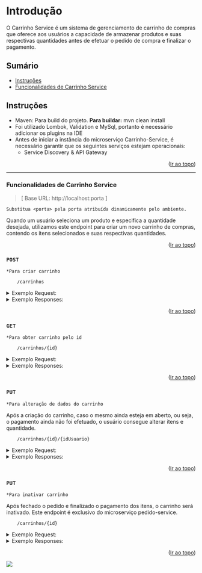 <a name="readme-top"></a>

# Introdução

O Carrinho Service é um sistema de gerenciamento de carrinho de compras que oferece aos usuários a capacidade de armazenar produtos e suas respectivas quantidades antes de efetuar o pedido de compra e finalizar o pagamento.


## Sumário
* [Instruções](#instruções)
* [Funcionalidades de Carrinho Service](#funcionalidades-de-carrinho-service)


## Instruções

- Maven: Para build do projeto. **Para buildar:** mvn clean install
- Foi utilizado Lombok, Validation e MySql, portanto é necessário adicionar os plugins na IDE
- Antes de iniciar a instância do microserviço Carrinho-Service, é necessário garantir que os seguintes serviços estejam operacionais:
	* Service Discovery  &  API Gateway

<p align="right">(<a href="#readme-top">Ir ao topo</a>)</p>

---------

### Funcionalidades de Carrinho Service

>[ Base URL: http://localhost:porta ] 

`Substitua <porta> pela porta atribuída dinamicamente pelo ambiente.`


Quando um usuário seleciona um produto e especifica a quantidade desejada, utilizamos este endpoint para criar um novo carrinho de compras, contendo os itens selecionados e suas respectivas quantidades. 

<p align="right">(<a href="#readme-top">Ir ao topo</a>)</p>

### ``POST``  
`*Para criar carrinho`

```
	/carrinhos
```
<details>
  <summary>Exemplo Request:</summary>

```
curl --location 'http://localhost:8081/carrinhos/1' \
--header 'Content-Type: application/json' \
--data '[
    {
        "idProduto": 1,
        "quantidade": 2
    },
    {
        "idProduto": 2,
        "quantidade": 3
    },
    {
        "idProduto": 3,
        "quantidade": 5
    }

]'
```
</details>

<details>
  <summary>Exemplo Responses:</summary>

200 - _OK_
`- Será retornado o carrinho com os produtos escolhidos, quantidade, preço unitário e valor total.`

```
{
    "idCarrinho": 31,
    "idUsuario": 1,
    "itens": [
        {
            "idItem": 117,
            "idProduto": 1,
            "quantidade": 2,
            "precoUnitario": 90.0
        },
        {
            "idItem": 118,
            "idProduto": 2,
            "quantidade": 3,
            "precoUnitario": 30.0
        },
        {
            "idItem": 119,
            "idProduto": 3,
            "quantidade": 5,
            "precoUnitario": 15.0
        }
    ],
    "valorTotal": 345.0
}
```

</details>

<p align="right">(<a href="#readme-top">Ir ao topo</a>)</p>

### ``GET``
`*Para obter carrinho pelo id`

```
	/carrinhos/{id}
```

<details>
  <summary>Exemplo Request:</summary>

```
curl --location 'http://localhost:8081/carrinhos/31'
```
</details>

<details>
  <summary>Exemplo Responses:</summary>

200 - _OK_
`- Será retornado o carrinho do usuário`

```
{
    "idCarrinho": 31,
    "idUsuario": 1,
    "itens": [
        {
            "idItem": 117,
            "idProduto": 1,
            "quantidade": 2,
            "precoUnitario": 90.0
        },
        {
            "idItem": 118,
            "idProduto": 2,
            "quantidade": 3,
            "precoUnitario": 30.0
        },
        {
            "idItem": 119,
            "idProduto": 3,
            "quantidade": 5,
            "precoUnitario": 15.0
        }
    ],
    "valorTotal": 345.0
}
```

404 - _Not Found_

```
{
    "code": "carrinho.arrinhoNaoEncontrado",
    "message": "Carrinho não encontrado."
}
```
</details>

<p align="right">(<a href="#readme-top">Ir ao topo</a>)</p>

### ``PUT``
`*Para alteração de dados do carrinho`

Após a criação do carrinho, caso o mesmo ainda esteja em aberto, ou seja, o pagamento ainda não foi efetuado, o usuário consegue alterar itens e quantidade.

```
	/carrinhos/{id}/{idUsuario}
```

<details>
  <summary>Exemplo Request:</summary>

```
curl --location --request PUT 'http://localhost:8081/carrinhos/31/1' \
--header 'Content-Type: application/json' \
--data '[
    {
        "idProduto": 1,
        "quantidade": 2
    },
    {
        "idProduto": 3,
        "quantidade": 20
    },
     {
        "idProduto": 4,
        "quantidade": 1
    }
]'
```
</details>

<details>
  <summary>Exemplo Responses:</summary>

200 - _OK_

</details>

<p align="right">(<a href="#readme-top">Ir ao topo</a>)</p>

### ``PUT``
`*Para inativar carrinho`

Após fechado o pedido e finalizado o pagamento dos itens, o carrinho será inativado. 
Este endpoint é exclusivo do microserviço pedido-service.

```
	/carrinhos/{id}
```

<details>
  <summary>Exemplo Request:</summary>

```
curl --location --request PUT 'http://localhost:8081/carrinhos/31'
```
</details>

<details>
  <summary>Exemplo Responses:</summary>

200 - _OK_

</details>
<p align="right">(<a href="#readme-top">Ir ao topo</a>)</p>

![](https://github.com/TatiGuisso/carrinho-service/blob/feature/fase5/src/main/resources/static/carrinho-service.png)



